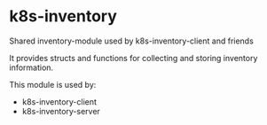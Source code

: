 # k8s-inventory
Shared inventory-module used by k8s-inventory-client and friends

It provides structs and functions for collecting and storing inventory information.

This module is used by:

* k8s-inventory-client
* k8s-inventory-server
